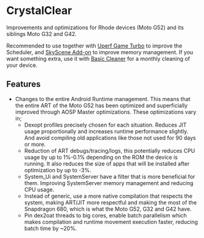 # CrystalClear
Improvements and optimizations for Rhode devices (Moto G52) and its siblings Moto G32 and G42.

Recommended to use together with [Uperf Game Turbo](https://github.com/yinwanxi/Uperf-Game-Turbo) to improve the Scheduler, and [SkyScene Add-on](https://github.com/WeirdMidas/SkySceneAddon) to improve memory management. If you want something extra, use it with [Basic Cleaner](https://github.com/WeirdMidas/BasicCleaner) for a monthly cleaning of your device.

## Features
- Changes to the entire Android Runtime management. This means that the entire ART of the Moto G52 has been optimized and superficially improved through AOSP Master optimizations. These optimizations vary in;
  - Dexopt profiles precisely chosen for each situation. Reduces JIT usage proportionally and increases runtime performance slightly. And avoid compiling old applications like those not used for 90 days or more.
  - Reduction of ART debugs/tracing/logs, this potentially reduces CPU usage by up to 1%-0.1% depending on the ROM the device is running. It also reduces the size of apps that will be installed after optimization by up to -3%.
  - System_Ui and SystemServer have a filter that is more beneficial for them. Improving SystemServer memory management and reducing CPU usage.
  - Instead of generic, use a more native compilation that respects the system, making ART/JIT more respectful and making the most of the Snapdragon 680, which is what the Moto G52, G32 and G42 have.
  - Pin dex2oat threads to big cores, enable batch parallelism which makes compilation and runtime movement execution faster, reducing batch time by ~20%.
